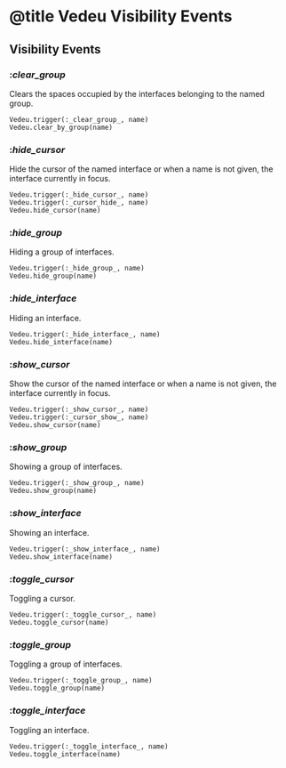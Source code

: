 # @title Vedeu Visibility Events

## Visibility Events

### :_clear_group_
Clears the spaces occupied by the interfaces belonging to the named
group.

    Vedeu.trigger(:_clear_group_, name)
    Vedeu.clear_by_group(name)

### :_hide_cursor_
Hide the cursor of the named interface or when a name is not given,
the interface currently in focus.

    Vedeu.trigger(:_hide_cursor_, name)
    Vedeu.trigger(:_cursor_hide_, name)
    Vedeu.hide_cursor(name)

### :_hide_group_
Hiding a group of interfaces.

    Vedeu.trigger(:_hide_group_, name)
    Vedeu.hide_group(name)

### :_hide_interface_
Hiding an interface.

    Vedeu.trigger(:_hide_interface_, name)
    Vedeu.hide_interface(name)

### :_show_cursor_
Show the cursor of the named interface or when a name is not given,
the interface currently in focus.

    Vedeu.trigger(:_show_cursor_, name)
    Vedeu.trigger(:_cursor_show_, name)
    Vedeu.show_cursor(name)

### :_show_group_
Showing a group of interfaces.

    Vedeu.trigger(:_show_group_, name)
    Vedeu.show_group(name)

### :_show_interface_
Showing an interface.

    Vedeu.trigger(:_show_interface_, name)
    Vedeu.show_interface(name)

### :_toggle_cursor_
Toggling a cursor.

    Vedeu.trigger(:_toggle_cursor_, name)
    Vedeu.toggle_cursor(name)

### :_toggle_group_
Toggling a group of interfaces.

    Vedeu.trigger(:_toggle_group_, name)
    Vedeu.toggle_group(name)

### :_toggle_interface_
Toggling an interface.

    Vedeu.trigger(:_toggle_interface_, name)
    Vedeu.toggle_interface(name)
